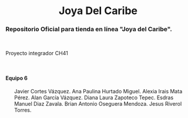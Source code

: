 <h1 align="center">Joya Del Caribe</h1>
<h3>Repositorio Oficial para tienda en línea "Joya del Caribe".</h3><br>
<p>Proyecto integrador CH41</p><br>
<h4>Equipo 6</h4>
<ul>
Javier Cortes Vázquez.
Ana Paulina Hurtado Miguel.
Alexia Irais Mata Pérez.
Alan García Vázquez.
Diana Laura Zapoteco Tepec.
Esdras Manuel Diaz Zavala.
Brian Antonio Oseguera Mendoza.
Jesus Riverol Torres.
</ul>
